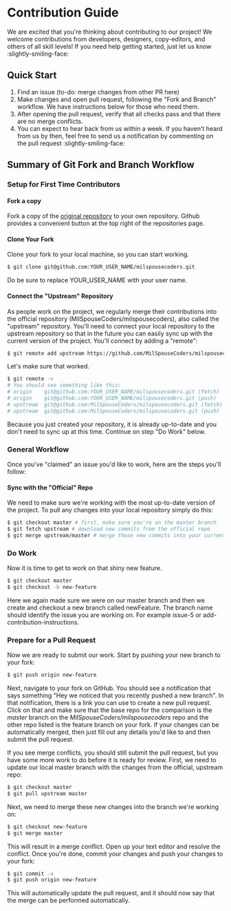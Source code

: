 # Contribution Guide

We are excited that you're thinking about contributing to our project! We
welcome contributions from developers, designers, copy-editors, and others of
all skill levels! If you need help getting started, just let us know :slightly-smiling-face:

## Quick Start

1. Find an issue (to-do: merge changes from other PR here)
2. Make changes and open pull request, following the "Fork and Branch" workflow.
   We have instructions below for those who need them.
3. After opening the pull request, verify that all checks pass and that there
   are no merge conflicts.
4. You can expect to hear back from us within a week. If you haven't heard from
   us by then, feel free to send us a notification by commenting on the pull
   request :slightly-smiling-face:

## Summary of Git Fork and Branch Workflow

### Setup for First Time Contributors

#### Fork a copy
Fork a copy  of the [original
repository](https://github.com/MilSpouseCoders/milspousecoders) to your own
repository. Github provides a convenient button at the top right of the
repositories page.

#### Clone Your Fork
Clone your fork to your local machine, so you can start working.

```bash
$ git clone git@github.com:YOUR_USER_NAME/milspousecoders.git
```

Do be sure to replace YOUR_USER_NAME with your user name.

#### Connect the "Upstream" Repository

As people work on the project, we regularly merge their contributions into the
official repository (MilSpouseCoders/milspousecoders), also called the
"upstream" repository. You'll need to connect your local repository to the
upstream repository so that in the future you can easily sync up with the
current version of the project. You'll connect by adding a "remote":

```bash
$ git remote add upstream https://github.com/MilSpouseCoders/milspousecoders.git
```

Let's make sure that worked.

```bash
$ git remote -v
# You should see something like this:
# origin	git@github.com:YOUR_USER_NAME/milspousecoders.git (fetch)
# origin	git@github.com:YOUR_USER_NAME/milspousecoders.git (push)
# upstream	git@github.com:MilSpouseCoders/milspousecoders.git (fetch)
# upstream	git@github.com:MilSpouseCoders/milspousecoders.git (push)
```

Because you just created your repository, it is already up-to-date and you don't
need to sync up at this time. Continue on step "Do Work" below.

### General Workflow

Once you've "claimed" an issue you'd like to work, here are the steps you'll
follow:

#### Sync with the "Official" Repo

We need to make sure we're working with the most up-to-date version of the
project. To pull any changes into your local repository simply do this:

```bash
$ git checkout master # first, make sure you're on the master branch
$ git fetch upstream # download new commits from the official repo
$ git merge upstream/master # merge those new commits into your current branch
```

### Do Work
Now it is time to get to work on that shiny new feature.

```bash
$ git checkout master
$ git checkout -b new-feature
```

Here we again made sure we were on our master branch and then we create and
checkout a new branch called newFeature. The branch name should identify the
issue you are working on. For example issue-5 or add-contribution-instructions.

### Prepare for a Pull Request
Now we are ready to submit our work. Start by pushing your new branch to your
fork:

```bash
$ git push origin new-feature
```

Next, navigate to your fork on GitHub. You should see a notification that says
something "Hey we noticed that you recently pushed a new branch". In that
notification, there is a link you can use to create a new pull request. Click on
that and make sure that the base repo for the comparison is the *master* branch
on the *MilSpouseCoders/milspousecoders* repo and the other repo listed is the
feature branch on your fork. If your changes can be automatically merged, then
just fill out any details you'd like to and then submit the pull request.

If you see merge conflicts, you should still submit the pull request, but you
have some more work to do before it is ready for review. First, we need to
update our local master branch with the changes from the official, upstream
repo:

```bash
$ git checkout master
$ git pull upstream master
```

Next, we need to merge these new changes into the branch we're working on:

```bash
$ git checkout new-feature
$ git merge master
```

This will result in a merge conflict. Open up your text editor and resolve the
conflict. Once you're done, commit your changes and push your changes to your
fork:

```bash
$ git commit -a
$ git push origin new-feature
```

This will automatically update the pull request, and it should now say that the
merge can be performed automatically.
